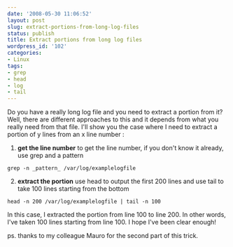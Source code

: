 ```yaml
---
date: '2008-05-30 11:06:52'
layout: post
slug: extract-portions-from-long-log-files
status: publish
title: Extract portions from long log files
wordpress_id: '102'
categories:
- Linux
tags:
- grep
- head
- log
- tail
---
```


Do you have a really long log file and you need to extract a portion from it?
Well, there are different approaches to this and it depends from what you really need from that file.
I'll show you the case where I need to extract a portion of y lines from an x line number :



	
  1. **get the line number**
to get the line number, if you don't know it already, use grep and a pattern
```
grep -n _pattern_ /var/log/examplelogfile
```

	
  2. **extract the portion**
use head to output the first 200 lines and use tail to take 100 lines starting from the bottom
```
head -n 200 /var/log/examplelogfile | tail -n 100
```


In this case, I extracted the portion from line 100 to line 200. In other words, I've taken 100 lines starting from line 100.
I hope I've been clear enough!

ps. thanks to my colleague Mauro for the second part of this trick.
